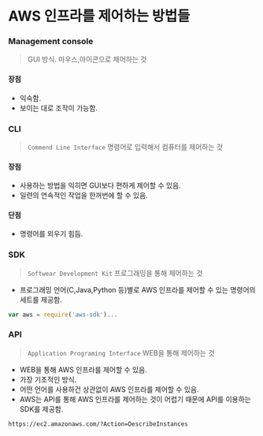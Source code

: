 # AWS 인프라를 제어하는 방법들
### Management console
> GUI 방식. 마우스,아이콘으로 제어하는 것

#### 장점
- 익숙함.
- 보이는 대로 조작이 가능함.

### CLI
> `Commend Line Interface` 명령어로 입력해서 컴퓨터를 제어하는 것

#### 장점
- 사용하는 방법을 익히면 GUI보다 편하게 제어할 수 있음.
- 일련의 연속적인 작업을 한꺼번에 할 수 있음.

#### 단점
- 명령어를 외우기 힘듬.
### SDK
> `Softwear Development Kit` 프로그래밍을 통해 제어하는 것

- 프로그래밍 언어(C,Java,Python 등)별로 AWS 인프라를 제어할 수 있는 명령어의 세트를 제공함.
```js
var aws = require('aws-sdk')...
```

### API
> `Application Programing Interface` WEB을 통해 제어하는 것

- WEB을 통해 AWS 인프라를 제어할 수 있음.
- 가장 기초적인 방식.
- 어떤 언어를 사용하건 상관없이 AWS 인프라를 제어할 수 있음.
- AWS는 API를 통해 AWS 인프라를 제어하는 것이 어렵기 때문에 API를 이용하는 SDK를 제공함.

```
https://ec2.amazonaws.com/?Action=DescribeInstances
```
